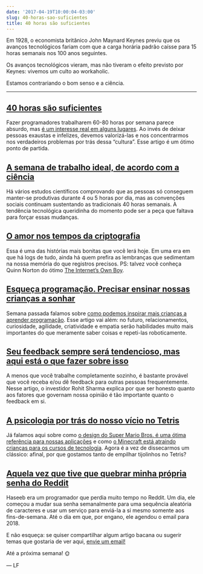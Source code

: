 ```yaml
---
date: '2017-04-19T10:00:04-03:00'
slug: 40-horas-sao-suficientes
title: 40 horas são suficientes
---
```

Em 1928, o economista britânico John Maynard Keynes previu que os avanços tecnológicos fariam com que a carga horária padrão caísse para 15 horas semanais nos 100 anos seguintes.

Os avanços tecnológicos vieram, mas não tiveram o efeito previsto por Keynes: vivemos um culto ao workaholic.

Estamos contrariando o bom senso e a ciência.

* * *

## [40 horas são suficientes](https://hackernoon.com/40-hours-is-enough-86d7166911ea?gi=3c60974fe709)

Fazer programadores trabalharem 60-80 horas por semana parece absurdo, mas [é um interesse real em alguns lugares](http://brianknapp.me/programmer-60-80-hour-weeks/). Ao invés de deixar pessoas exaustas e infelizes, devemos valorizá-las e nos concentrarmos nos verdadeiros problemas por trás dessa “cultura”. Esse artigo é um ótimo ponto de partida.

## [A semana de trabalho ideal, de acordo com a ciência](https://howwegettonext.com/the-ideal-workweek-according-to-science-b706fa2dd687?gi=54b8a717519f)

Há vários estudos científicos comprovando que as pessoas só conseguem manter-se produtivas durante 4 ou 5 horas por dia, mas as convenções sociais continuam sustentando as tradicionais 40 horas semanais. A tendência tecnológica queridinha do momento pode ser a peça que faltava para forçar essas mudanças.

## [O amor nos tempos da criptografia](https://backchannel.com/love-in-the-time-of-cryptography-dd3a74193ffb?gi=b92994e3688d)

Essa é uma das histórias mais bonitas que você lerá hoje. Em uma era em que há logs de tudo, ainda há quem prefira as lembranças que sedimentam na nossa memória do que registros precisos. PS: talvez você conheça Quinn Norton do ótimo [The Internet’s Own Boy](https://www.imdb.com/title/tt3268458/).

## [Esqueça programação. Precisar ensinar nossas crianças a sonhar](https://www.weforum.org/agenda/2017/04/forget-coding-we-need-to-teach-our-kids-how-to-dream)

Semana passada falamos sobre [como podemos inspirar mais crianças a aprender programação](https://alemdocodigo.com.br/issues/sobre-desacelerar-cavalos-e-hackers-52773). Esse artigo vai além: no futuro, relacionamentos, curiosidade, agilidade, criatividade e empatia serão habilidades muito mais importantes do que meramente saber coisas e repeti-las roboticamente.

## [Seu feedback sempre será tendencioso, mas aqui está o que fazer sobre isso](https://www.fastcompany.com/3068689/your-feedback-will-always-be-biased-but-heres-what-to-do-about-it)

A menos que você trabalhe completamente sozinho, é bastante provável que você receba e/ou dê feedback para outras pessoas frequentemente. Nesse artigo, o investidor Rohit Sharma explica por que ser honesto quanto aos fatores que governam nossa opinião é tão importante quanto o feedback em si.

## [A psicologia por trás do nosso vício no Tetris](https://brasil.elpais.com/brasil/2017/03/28/ciencia/1490715169_569247.html)

Já falamos aqui sobre como [o design do Super Mario Bros. é uma ótima referência para nossas aplicações](https://alemdocodigo.com.br/issues/a-historia-do-programador-fraudulento-42744) e como [o Minecraft está atraindo crianças para os cursos de tecnologia](https://alemdocodigo.com.br/issues/programadores-serao-a-nova-classe-operaria-44975). Agora é a vez de dissecarmos um clássico: afinal, por que gostamos tanto de empilhar tijolinhos no Tetris?

## [Aquela vez que tive que quebrar minha própria senha do Reddit](https://medium.freecodecamp.com/the-time-i-had-to-crack-my-own-reddit-password-a6077c0a13b4?gi=e5c44aaedbbc)

Haseeb era um programador que perdia muito tempo no Reddit. Um dia, ele começou a mudar sua senha semanalmente para uma sequência aleatória de caracteres e usar um serviço para enviá-la a si mesmo somente aos fins-de-semana. Até o dia em que, por engano, ele agendou o email para 2018.

E não esqueça: se quiser compartilhar algum artigo bacana ou sugerir temas que gostaria de ver aqui, [envie um email!](/cdn-cgi/l/email-protection#79181d1a39151f1b100d0d1c171a160c0b0d571a1614460a0c1b131c1a0d442a0c1e1c0a0d5c3a4a5c384a165c4b491d1c5c4b49180b0d101e165f181409420c0d14261a18140918101e174438155c3a4a5c3840145c4b491d165c4b493a5c3a4a5c3b4a1d101e165f181409420c0d1426141c1d100c14441c141810155f181409420c0d14260a160c0b1a1c442b1c0f0c1c5c4b49171c0e0a151c0d0d1c0b)

Até a próxima semana! 🌞

— LF
